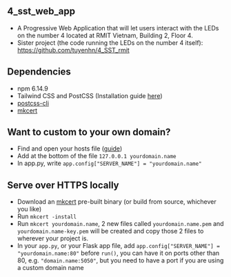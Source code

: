 ## 4_sst_web_app

- A Progressive Web Application that will let users interact with the LEDs on the number 4 located at RMIT Vietnam, Building 2, Floor 4.
- Sister project (the code running the LEDs on the number 4 itself): https://github.com/tuyenhn/4_SST_rmit

## Dependencies

- npm 6.14.9
- Tailwind CSS and PostCSS (Installation guide [here](https://tailwindcss.com/docs/installation#installing-tailwind-css-as-a-post-css-plugin))
- [postcss-cli](https://github.com/postcss/postcss-cli)
- [mkcert](https://github.com/FiloSottile/mkcert)

## Want to custom to your own domain?

- Find and open your hosts file ([guide](https://www.howtogeek.com/howto/27350/beginner-geek-how-to-edit-your-hosts-file/))
- Add at the bottom of the file `127.0.0.1 yourdomain.name`
- In app.py, write `app.config["SERVER_NAME"] = "yourdomain.name"`

## Serve over HTTPS locally

- Download an [mkcert](https://github.com/FiloSottile/mkcert/) pre-built binary (or build from source, whichever you like)
- Run `mkcert -install`
- Run `mkcert yourdomain.name`, 2 new files called `yourdomain.name.pem` and `yourdomain.name-key.pem` will be created and copy those 2 files to wherever your project is.
- In your `app.py`, or your Flask app file, add `app.config["SERVER_NAME"] = "yourdomain.name:80"` before `run()`, you can have it on ports other than 80, e.g. `"domain.name:5050"`, but you need to have a port if you are using a custom domain name
